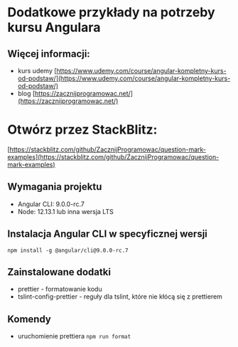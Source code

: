# Dodatkowe przykłady na potrzeby kursu Angulara

## Więcej informacji:

- kurs udemy [https://www.udemy.com/course/angular-kompletny-kurs-od-podstaw/](https://www.udemy.com/course/angular-kompletny-kurs-od-podstaw/)
- blog [https://zacznijprogramowac.net/](https://zacznijprogramowac.net/)

# Otwórz przez StackBlitz:

[https://stackblitz.com/github/ZacznijProgramowac/question-mark-examples](https://stackblitz.com/github/ZacznijProgramowac/question-mark-examples)

## Wymagania projektu

- Angular CLI: 9.0.0-rc.7
- Node: 12.13.1 lub inna wersja LTS

## Instalacja Angular CLI w specyficznej wersji

`npm install -g @angular/cli@9.0.0-rc.7`

## Zainstalowane dodatki

- prettier - formatowanie kodu
- tslint-config-prettier - reguły dla tslint, które nie kłócą się z prettierem

## Komendy

- uruchomienie prettiera `npm run format`
